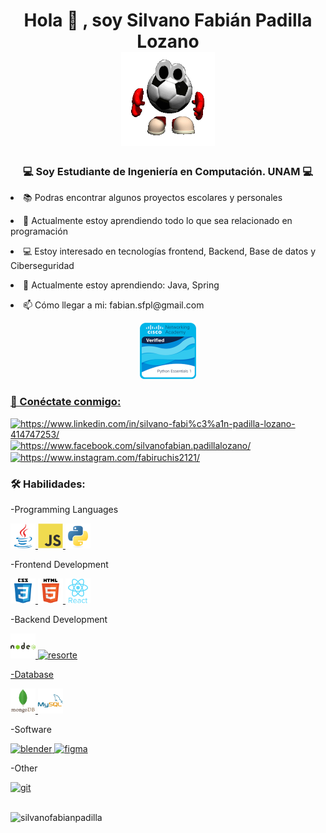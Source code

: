 <h1 align="center">Hola 🤟 , soy Silvano Fabián Padilla Lozano <a> <br> <img aling="left" width="150" heigth="150"
src="https://github.com/SilvanoFabianPadilla/SilvanoFabianPadilla/blob/41405c889be3d40f1bb77f10c4450e6d5cf3e43c/hola.gif" /></a></h1>

<h3 align="center">💻 Soy Estudiante de Ingeniería en Computación. UNAM 💻</h3>
<p> <li> 📚 Podras encontrar algunos proyectos escolares y personales<p>
<p> <li> 🚀 Actualmente estoy aprendiendo todo lo que sea relacionado en programación<p>
<p> <li> 💻 Estoy interesado en tecnologías frontend, Backend, Base de datos y Ciberseguridad<p>
  
<p> <li> 👾 Actualmente estoy aprendiendo: Java, Spring<p>
<p> <li> 📫 Cómo llegar a mi: fabian.sfpl@gmail.com<p>

<div align="center">
<a href="https://www.credly.com/badges/e80e5734-3fb7-49c7-9cb6-3aa185800df7/public_url" target="_blank"><img aling="center" width="90" height="90" src="https://github.com/fabian2121/fabian2121/blob/9e6d2f460f0bdaabf834ef55976af74dafb2bdc3/python-essentials-1.1.png"> 
</div>

<h3 align="left"> 📲 Conéctate conmigo:</h3><p align="left">

<a href="https://linkedin.com/in/https://www.linkedin.com/in/silvano-fabi%c3%a1n-padilla-lozano-414747253/" target="blank"><img align="center" src="https://raw.githubusercontent.com/rahuldkjain/github-profile-readme-generator/master/src/images/icons/Social/linked-in-alt.svg" alt="https://www.linkedin.com/in/silvano-fabi%c3%a1n-padilla-lozano-414747253/" height="30" width="40" /></a>
<a href="https://fb.com/https://www.facebook.com/silvanofabian.padillalozano/" target="blank"><img align="center" src="https://raw.githubusercontent.com/rahuldkjain/github-profile-readme-generator/master/src/images/icons/Social/facebook.svg" alt="https://www.facebook.com/silvanofabian.padillalozano/" height="30" width="40" /></a><a href="https://instagram.com/https://www.instagram.com/fabiruchis2121/" target="blank"><img align="center" src="https://raw.githubusercontent.com/rahuldkjain/github-profile-readme-generator/master/src/images/icons/Social/instagram.svg" alt="https://www.instagram.com/fabiruchis2121/" height="30" width="40" /></a></p><h3 align="left">


<h3 align="left"> 🛠  Habilidades:</h3><p align="left">

<p>-Programming Languages</p>
  
<p align="left"> <a href="https://www.java.com" target="_blank" rel="noreferrer"> <img src="https://raw.githubusercontent.com/devicons/devicon/master/icons/java/java-original.svg" alt="java" width="40" height="40"/> </a> <a href="https://developer.mozilla.org/en-US/docs/Web/JavaScript" target="_blank" rel="noreferrer"> <img src="https://raw.githubusercontent.com/devicons/devicon/master/icons/javascript/javascript-original.svg" alt="javascript" width="40" height="40"/> </a> <a href="https://www.python.org" target="_blank" rel="noreferrer"> <img src="https://raw.githubusercontent.com/devicons/devicon/master/icons/python/python-original.svg" alt="python" width="40" height="40"/> </a> </p>
 
<p>-Frontend Development</p>
 
<p align="left"> <a href="https://www.w3schools.com/css/" target="_blank" rel="noreferrer"> <img src="https://raw.githubusercontent.com/devicons/devicon/master/icons/css3/css3-original-wordmark.svg" alt="css3" width="40" height="40"/> </a> <a href="https://www.w3.org/html/" target="_blank" rel="noreferrer"> <img src="https://raw.githubusercontent.com/devicons/devicon/master/icons/html5/html5-original-wordmark.svg" alt="html5" width="40" height="40"/> </a> <a href="https://reactjs.org/" target="_blank" rel="noreferrer"> <img src="https://raw.githubusercontent.com/devicons/devicon/master/icons/react/react-original-wordmark.svg" alt="react" width="40" height="40"/> </a> </p>

<p>-Backend Development</p>
<p align="left"> <a href="https://nodejs.org" target="_blank" rel="noreferrer"> <img src="https://raw.githubusercontent.com/devicons/devicon/master/icons/nodejs/nodejs-original-wordmark.svg" alt="nodejs" width="40" height="40"/> </a> <a href="https://spring.io/" target="_blank" rel="noreferrer"> <img src="https://www.vectorlogo.zone/logos/springio/springio-icon.svg" alt="resorte" width="40" height="40"/>
    
<p>-Database</p>
  
<p align="left"> <a href="https://www.mongodb.com/" target="_blank" rel="noreferrer"> <img src="https://raw.githubusercontent.com/devicons/devicon/master/icons/mongodb/mongodb-original-wordmark.svg" alt="mongodb" width="40" height="40"/> </a> <a href="https://www.mysql.com/" target="_blank" rel="noreferrer"> <img src="https://raw.githubusercontent.com/devicons/devicon/master/icons/mysql/mysql-original-wordmark.svg" alt="mysql" width="40" height="40"/> </a> </p>

<p>-Software</p>
  
<p align="left"> <a href="https://www.blender.org/" target="_blank" rel="noreferrer"> <img src="https://download.blender.org/branding/community/blender_community_badge_white.svg" alt="blender" width="40" height="40"/> </a> <a href="https://www.figma.com/" target="_blank" rel="noreferrer"> <img src="https://www.vectorlogo.zone/logos/figma/figma-icon.svg" alt="figma" width="40" height="40"/> </a> </p>

  
<p>-Other</p>
<p align="left"> <a href="https://git-scm.com/" target="_blank" rel="noreferrer"> <img src="https://www.vectorlogo.zone/logos/git-scm/git-scm-icon.svg" alt="git" width="40" height="40"/> </a> </p>
 
## 
  
<p><img align="center" src="https://github-readme-stats.vercel.app/api?username=silvanofabianpadilla&show_icons=true&theme=tokyonight&locale=en" alt="silvanofabianpadilla" /></p>
  



